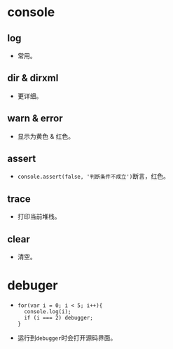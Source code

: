 # console

## log

* 常用。

## dir & dirxml

* 更详细。

## warn & error

* 显示为黄色 & 红色。

## assert

* `console.assert(false, '判断条件不成立')`断言，红色。

## trace

* 打印当前堆栈。

## clear

* 清空。

# debuger

* ```
  for(var i = 0; i < 5; i++){
    console.log(i);
    if (i === 2) debugger;
  }
  ```

* 运行到`debugger`时会打开源码界面。